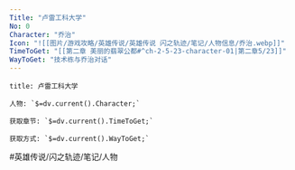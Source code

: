 ```yaml
---
Title: "卢雷工科大学"
No: 0
Character: "乔治"
Icon: "![[图片/游戏攻略/英雄传说/英雄传说 闪之轨迹/笔记/人物信息/乔治.webp]]"
TimeToGet: "[[第二章 美丽的翡翠公都#^ch-2-5-23-character-01|第二章5/23]]"
WayToGet: "技术栋与乔治对话"
---
```

```ad-note
title: 卢雷工科大学

人物: `$=dv.current().Character;`

获取章节: `$=dv.current().TimeToGet;`

获取方式: `$=dv.current().WayToGet;`

```

#英雄传说/闪之轨迹/笔记/人物